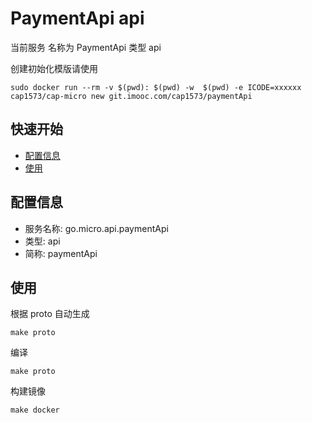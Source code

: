 # PaymentApi api 

当前服务 名称为 PaymentApi 类型 api 

创建初始化模版请使用

```
sudo docker run --rm -v $(pwd): $(pwd) -w  $(pwd) -e ICODE=xxxxxx cap1573/cap-micro new git.imooc.com/cap1573/paymentApi
```

## 快速开始

- [配置信息](#配置信息)
- [使用](#使用)

## 配置信息

- 服务名称: go.micro.api.paymentApi
- 类型: api
- 简称: paymentApi

 

## 使用
根据 proto 自动生成
```
make proto
```

编译
```
make proto
```

构建镜像
```
make docker
```